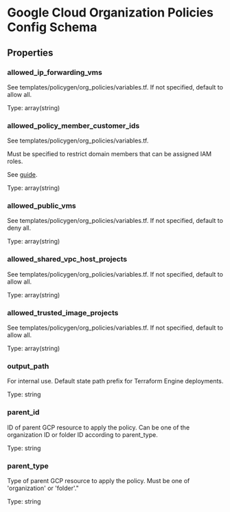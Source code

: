 # Google Cloud Organization Policies Config Schema

<!-- These files are auto generated -->

## Properties

### allowed_ip_forwarding_vms

See templates/policygen/org_policies/variables.tf.
If not specified, default to allow all.

Type: array(string)

### allowed_policy_member_customer_ids

See templates/policygen/org_policies/variables.tf.

Must be specified to restrict domain members that can be assigned IAM roles.

See
[guide](https://cloud.google.com/resource-manager/docs/organization-policy/restricting-domains#retrieving_customer_id).

Type: array(string)

### allowed_public_vms

See templates/policygen/org_policies/variables.tf.
If not specified, default to deny all.

Type: array(string)

### allowed_shared_vpc_host_projects

See templates/policygen/org_policies/variables.tf.
If not specified, default to allow all.

Type: array(string)

### allowed_trusted_image_projects

See templates/policygen/org_policies/variables.tf.
If not specified, default to allow all.

Type: array(string)

### output_path

For internal use. Default state path prefix for Terraform Engine deployments.

Type: string

### parent_id

ID of parent GCP resource to apply the policy.
Can be one of the organization ID or folder ID according to parent_type.

Type: string

### parent_type

Type of parent GCP resource to apply the policy.
Must be one of 'organization' or 'folder'."

Type: string
